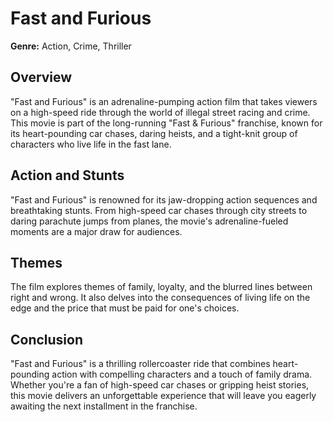 # Fast and Furious

**Genre:** Action, Crime, Thriller

## Overview

"Fast and Furious" is an adrenaline-pumping action film that takes viewers on a high-speed ride through the world of illegal street racing and crime. This movie is part of the long-running "Fast & Furious" franchise, known for its heart-pounding car chases, daring heists, and a tight-knit group of characters who live life in the fast lane.


## Action and Stunts

"Fast and Furious" is renowned for its jaw-dropping action sequences and breathtaking stunts. From high-speed car chases through city streets to daring parachute jumps from planes, the movie's adrenaline-fueled moments are a major draw for audiences.

## Themes

The film explores themes of family, loyalty, and the blurred lines between right and wrong. It also delves into the consequences of living life on the edge and the price that must be paid for one's choices.

## Conclusion

"Fast and Furious" is a thrilling rollercoaster ride that combines heart-pounding action with compelling characters and a touch of family drama. Whether you're a fan of high-speed car chases or gripping heist stories, this movie delivers an unforgettable experience that will leave you eagerly awaiting the next installment in the franchise.
